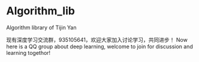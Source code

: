 # Algorithm_lib
Algorithm library of Tijin Yan

现有深度学习交流群，935105641，欢迎大家加入讨论学习，共同进步！
Now here is a QQ group about deep learning, welcome to join for discussion and learning togethor!
